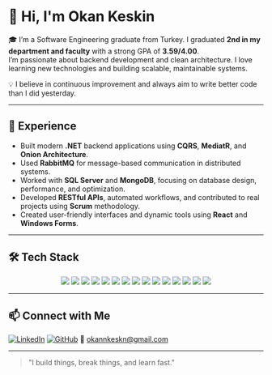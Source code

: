 # 👋 Hi, I'm Okan Keskin

🎓 I’m a Software Engineering graduate from Turkey. I graduated **2nd in my department and faculty** with a strong GPA of **3.59/4.00**.  
I’m passionate about backend development and clean architecture. I love learning new technologies and building scalable, maintainable systems.

💡 I believe in continuous improvement and always aim to write better code than I did yesterday.

---

## 💼 Experience

- Built modern **.NET** backend applications using **CQRS**, **MediatR**, and **Onion Architecture**.
- Used **RabbitMQ** for message-based communication in distributed systems.
- Worked with **SQL Server** and **MongoDB**, focusing on database design, performance, and optimization.
- Developed **RESTful APIs**, automated workflows, and contributed to real projects using **Scrum** methodology.
- Created user-friendly interfaces and dynamic tools using **React** and **Windows Forms**.

---

## 🛠️ Tech Stack

<div align="center">

<!-- Languages -->
<img src="https://img.shields.io/badge/C%23-%23239120?style=for-the-badge&logo=c-sharp&logoColor=white"/>
<img src="https://img.shields.io/badge/.NET-512BD4?style=for-the-badge&logo=dotnet&logoColor=white"/>
<img src="https://img.shields.io/badge/Java-ED8B00?style=for-the-badge&logo=java&logoColor=white"/>
<img src="https://img.shields.io/badge/Python-3776AB?style=for-the-badge&logo=python&logoColor=white"/>

<!-- Frontend -->
<img src="https://img.shields.io/badge/HTML5-e34c26?style=for-the-badge&logo=html5&logoColor=white"/>
<img src="https://img.shields.io/badge/CSS3-264de4?style=for-the-badge&logo=css3&logoColor=white"/>
<img src="https://img.shields.io/badge/JavaScript-f7df1e?style=for-the-badge&logo=javascript&logoColor=black"/>
<img src="https://img.shields.io/badge/React-61DAFB?style=for-the-badge&logo=react&logoColor=black"/>

<!-- Databases -->
<img src="https://img.shields.io/badge/SQL%20Server-CC2927?style=for-the-badge&logo=microsoftsqlserver&logoColor=white"/>
<img src="https://img.shields.io/badge/MongoDB-47A248?style=for-the-badge&logo=mongodb&logoColor=white"/>
<img src="https://img.shields.io/badge/PostgreSQL-336791?style=for-the-badge&logo=postgresql&logoColor=white"/>

<!-- Tools -->
<img src="https://img.shields.io/badge/Git-F05032?style=for-the-badge&logo=git&logoColor=white"/>
<img src="https://img.shields.io/badge/GitHub-181717?style=for-the-badge&logo=github&logoColor=white"/>
<img src="https://img.shields.io/badge/RabbitMQ-FF6600?style=for-the-badge&logo=rabbitmq&logoColor=white"/>
<img src="https://img.shields.io/badge/Linux-333333?style=for-the-badge&logo=linux&logoColor=white"/>

</div>

---

## 📫 Connect with Me

[![LinkedIn](https://img.shields.io/badge/LinkedIn-0A66C2?style=for-the-badge&logo=linkedin&logoColor=white)](https://www.linkedin.com/in/okannkeskn/)
[![GitHub](https://img.shields.io/badge/GitHub-100000?style=for-the-badge&logo=github&logoColor=white)](https://github.com/OkanKeskin)
📧 okannkeskn@gmail.com

---

> "I build things, break things, and learn fast."
